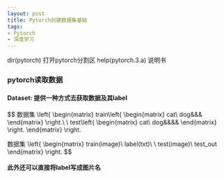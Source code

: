 ```yaml
---
layout: post
title: Pytorch创建数据集基础
tags: 
- Pytorch
- 深度学习
---
```


dir(pytorch) 打开pytorch分割区
help(pytorch.3.a) 说明书

### pytorch读取数据

#### Dataset: 提供一种方式去获取数据及其label

$$ 
数据集 \left\{
\begin{matrix}
train\left\{
\begin{matrix}
cat\\
dog&&&
\end{matrix}
\right.\\
  \\
test\left\{
\begin{matrix}
cat\\
dog&&&&
\end{matrix}
\right.
\end{matrix}
\right.

数据集 \left\{
\begin{matrix}
train(image)\\
label(txt)\\
\\
test(image)\\
test\_out
\end{matrix}
\right.
$$
<br>  
**此外还可以直接将label写成图片名**
  




